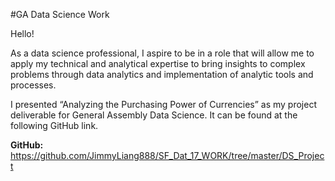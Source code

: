 #GA Data Science Work

Hello!

As a data science professional, I aspire to be in a role that will allow me to apply my technical and analytical expertise to bring insights to complex problems through data analytics and implementation of analytic tools and processes.

I presented “Analyzing the Purchasing Power of Currencies” as my project deliverable for General Assembly Data Science. It can be found at the following GitHub link.

**GitHub:** https://github.com/JimmyLiang888/SF_Dat_17_WORK/tree/master/DS_Project
